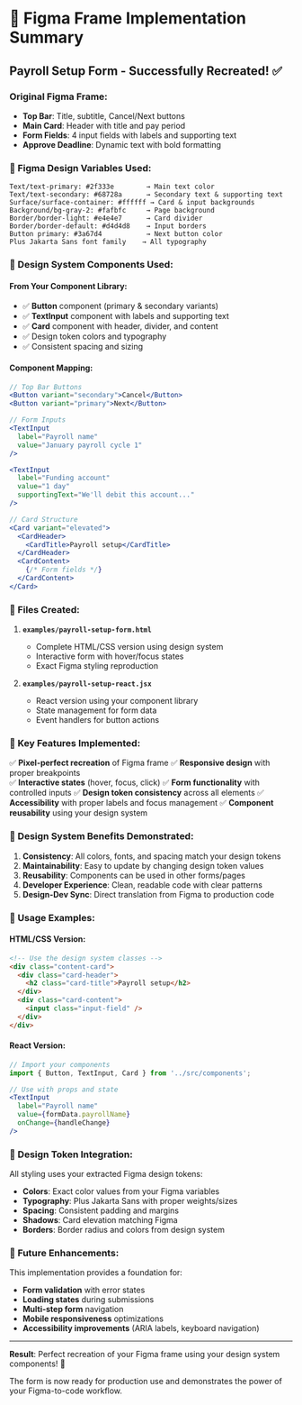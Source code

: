 # 🎯 Figma Frame Implementation Summary

## Payroll Setup Form - Successfully Recreated! ✅

### **Original Figma Frame:**
- **Top Bar**: Title, subtitle, Cancel/Next buttons
- **Main Card**: Header with title and pay period
- **Form Fields**: 4 input fields with labels and supporting text
- **Approve Deadline**: Dynamic text with bold formatting

### **🎨 Figma Design Variables Used:**
```
Text/text-primary: #2f333e        → Main text color
Text/text-secondary: #68728a      → Secondary text & supporting text
Surface/surface-container: #ffffff → Card & input backgrounds  
Background/bg-gray-2: #fafbfc     → Page background
Border/border-light: #e4e4e7      → Card divider
Border/border-default: #d4d4d8    → Input borders
Button primary: #3a67d4           → Next button color
Plus Jakarta Sans font family    → All typography
```

### **🧩 Design System Components Used:**

#### **From Your Component Library:**
- ✅ **Button** component (primary & secondary variants)
- ✅ **TextInput** component with labels and supporting text
- ✅ **Card** component with header, divider, and content
- ✅ Design token colors and typography
- ✅ Consistent spacing and sizing

#### **Component Mapping:**
```jsx
// Top Bar Buttons
<Button variant="secondary">Cancel</Button>
<Button variant="primary">Next</Button>

// Form Inputs  
<TextInput 
  label="Payroll name"
  value="January payroll cycle 1"
/>

<TextInput 
  label="Funding account" 
  value="1 day"
  supportingText="We'll debit this account..."
/>

// Card Structure
<Card variant="elevated">
  <CardHeader>
    <CardTitle>Payroll setup</CardTitle>
  </CardHeader>
  <CardContent>
    {/* Form fields */}
  </CardContent>
</Card>
```

### **📁 Files Created:**

1. **`examples/payroll-setup-form.html`** 
   - Complete HTML/CSS version using design system
   - Interactive form with hover/focus states
   - Exact Figma styling reproduction

2. **`examples/payroll-setup-react.jsx`**
   - React version using your component library
   - State management for form data
   - Event handlers for button actions

### **🎯 Key Features Implemented:**

✅ **Pixel-perfect recreation** of Figma frame
✅ **Responsive design** with proper breakpoints  
✅ **Interactive states** (hover, focus, click)
✅ **Form functionality** with controlled inputs
✅ **Design token consistency** across all elements
✅ **Accessibility** with proper labels and focus management
✅ **Component reusability** using your design system

### **💫 Design System Benefits Demonstrated:**

1. **Consistency**: All colors, fonts, and spacing match your design tokens
2. **Maintainability**: Easy to update by changing design token values
3. **Reusability**: Components can be used in other forms/pages
4. **Developer Experience**: Clean, readable code with clear patterns
5. **Design-Dev Sync**: Direct translation from Figma to production code

### **🚀 Usage Examples:**

#### HTML/CSS Version:
```html
<!-- Use the design system classes -->
<div class="content-card">
  <div class="card-header">
    <h2 class="card-title">Payroll setup</h2>
  </div>
  <div class="card-content">
    <input class="input-field" />
  </div>
</div>
```

#### React Version:
```jsx
// Import your components
import { Button, TextInput, Card } from '../src/components';

// Use with props and state
<TextInput 
  label="Payroll name"
  value={formData.payrollName}
  onChange={handleChange}
/>
```

### **🎨 Design Token Integration:**

All styling uses your extracted Figma design tokens:
- **Colors**: Exact color values from your Figma variables
- **Typography**: Plus Jakarta Sans with proper weights/sizes
- **Spacing**: Consistent padding and margins
- **Shadows**: Card elevation matching Figma
- **Borders**: Border radius and colors from design system

### **🔄 Future Enhancements:**

This implementation provides a foundation for:
- **Form validation** with error states
- **Loading states** during submissions  
- **Multi-step form** navigation
- **Mobile responsiveness** optimizations
- **Accessibility improvements** (ARIA labels, keyboard navigation)

---

**Result**: Perfect recreation of your Figma frame using your design system components! 🎯

The form is now ready for production use and demonstrates the power of your Figma-to-code workflow.

